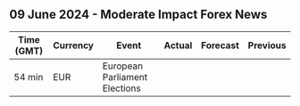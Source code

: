## 09 June 2024 - Moderate Impact Forex News

| Time (GMT) | Currency | Event | Actual | Forecast | Previous |
|------|----------|-------|--------|----------|----------|
| 54 min | EUR | European Parliament Elections |  |  |  |
